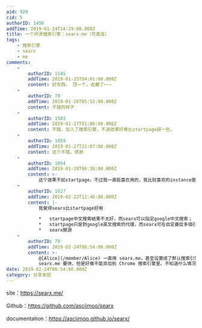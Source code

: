 ```yaml
---
aid: 929
cid: 5
authorID: 1450
addTime: 2019-01-24T14:29:00.000Z
title: 一个开源搜索引擎：searx.me（可直连）
tags:
    - 搜索引擎
    - searx
    - me
comments:
    -
        authorID: 1145
        addTime: 2019-01-25T04:01:00.000Z
        content: 好东西， 顶一个，收藏了~~~
    -
        authorID: 79
        addTime: 2019-01-26T05:52:00.000Z
        content: 不错的样子
    -
        authorID: 1503
        addTime: 2019-01-27T01:06:00.000Z
        content: 不錯，加入了搜索引擎，不過效果好像比startpage弱一些。
    -
        authorID: 1059
        addTime: 2019-01-27T21:07:00.000Z
        content: 这个不错，感谢
    -
        authorID: 1054
        addTime: 2019-01-28T06:36:00.000Z
        content: >-
            这个效果不如startpage，不过我一直挺喜欢用的，我比较喜欢的instance是这个https://search.disroot.org/
    -
        authorID: 1627
        addTime: 2019-02-22T12:46:00.000Z
        content: |-
            我覺得searx比startpage好用

            *   startpage中文搜索結果不太好，而searx可以指定google中文搜索；
            *   startpage只是對google英文搜索的代理，而searx可在自定義從多個引擎搜索；
            *   searx開源
    -
        authorID: 79
        addTime: 2019-02-24T06:54:00.000Z
        content: >-
            @[Alice](/member/Alice) 一直用 searx.me，甚至设置成了默认搜索引擎。看你说的打开和搜索上速度好像都比
            searx.me 要快，但是好像不能添加到 Chrome 搜索引擎里。不知道什么情况。
date: 2019-02-24T06:54:00.000Z
category: 分享发现
---
```


site：https://searx.me/

Github：https://github.com/asciimoo/searx

documentation：https://asciimoo.github.io/searx/
